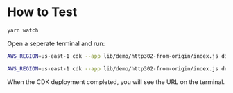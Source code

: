 # How to Test

```sh
yarn watch
```
Open a seperate terminal and run:

```sh
AWS_REGION=us-east-1 cdk --app lib/demo/http302-from-origin/index.js diff

AWS_REGION=us-east-1 cdk --app lib/demo/http302-from-origin/index.js deploy --require-approval never
```

When the CDK deployment completed, you will see the URL on the terminal.
